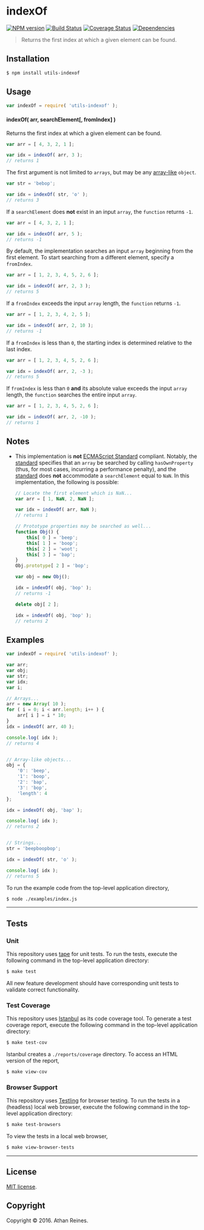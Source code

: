indexOf
===
[![NPM version][npm-image]][npm-url] [![Build Status][build-image]][build-url] [![Coverage Status][coverage-image]][coverage-url] [![Dependencies][dependencies-image]][dependencies-url]

> Returns the first index at which a given element can be found.


## Installation

``` bash
$ npm install utils-indexof
```


## Usage

``` javascript
var indexOf = require( 'utils-indexof' );
```

#### indexOf( arr, searchElement[, fromIndex] )

Returns the first index at which a given element can be found.

``` javascript
var arr = [ 4, 3, 2, 1 ];

var idx = indexOf( arr, 3 );
// returns 1
```

The first argument is not limited to `arrays`, but may be any [array-like][validate.io-array-like] `object`.

``` javascript
var str = 'bebop';

var idx = indexOf( str, 'o' );
// returns 3
```

If a `searchElement` does __not__ exist in an input `array`, the `function` returns `-1`.

``` javascript
var arr = [ 4, 3, 2, 1 ];

var idx = indexOf( arr, 5 );
// returns -1
```

By default, the implementation searches an input `array` beginning from the first element. To start searching from a different element, specify a `fromIndex`.

``` javascript
var arr = [ 1, 2, 3, 4, 5, 2, 6 ];

var idx = indexOf( arr, 2, 3 );
// returns 5
```

If a `fromIndex` exceeds the input `array` length, the `function` returns `-1`.

``` javascript
var arr = [ 1, 2, 3, 4, 2, 5 ];

var idx = indexOf( arr, 2, 10 );
// returns -1
```

If a `fromIndex` is less than `0`, the starting index is determined relative to the last index.

``` javascript
var arr = [ 1, 2, 3, 4, 5, 2, 6 ];

var idx = indexOf( arr, 2, -3 );
// returns 5
```

If `fromIndex` is less than `0` __and__ its absolute value exceeds the input `array` length, the `function` searches the entire input `array`.

``` javascript
var arr = [ 1, 2, 3, 4, 5, 2, 6 ];

var idx = indexOf( arr, 2, -10 );
// returns 1
```


## Notes

*	This implementation is __not__ [ECMAScript Standard][ecma-262] compliant. Notably, the [standard][ecma-262] specifies that an `array` be searched by calling `hasOwnProperty` (thus, for most cases, incurring a performance penalty), and the [standard][ecma-262] does __not__ accommodate a `searchElement` equal to `NaN`. In this implementation, the following is possible:

	``` javascript
	// Locate the first element which is NaN...
	var arr = [ 1, NaN, 2, NaN ];

	var idx = indexOf( arr, NaN );
	// returns 1

	// Prototype properties may be searched as well...
	function Obj() {
		this[ 0 ] = 'beep';
		this[ 1 ] = 'boop';
		this[ 2 ] = 'woot';
		this[ 3 ] = 'bap';
	}
	Obj.prototype[ 2 ] = 'bop';

	var obj = new Obj();
	
	idx = indexOf( obj, 'bop' );
	// returns -1

	delete obj[ 2 ];

	idx = indexOf( obj, 'bop' );
	// returns 2
	```


## Examples

``` javascript
var indexOf = require( 'utils-indexof' );

var arr;
var obj;
var str;
var idx;
var i;

// Arrays...
arr = new Array( 10 );
for ( i = 0; i < arr.length; i++ ) {
	arr[ i ] = i * 10;
}
idx = indexOf( arr, 40 );

console.log( idx );
// returns 4


// Array-like objects...
obj = {
	'0': 'beep',
	'1': 'boop',
	'2': 'bap',
	'3': 'bop',
	'length': 4
};

idx = indexOf( obj, 'bap' );

console.log( idx );
// returns 2


// Strings...
str = 'beepboopbop';

idx = indexOf( str, 'o' );

console.log( idx );
// returns 5
```

To run the example code from the top-level application directory,

``` bash
$ node ./examples/index.js
```


---
## Tests

### Unit

This repository uses [tape][tape] for unit tests. To run the tests, execute the following command in the top-level application directory:

``` bash
$ make test
```

All new feature development should have corresponding unit tests to validate correct functionality.


### Test Coverage

This repository uses [Istanbul][istanbul] as its code coverage tool. To generate a test coverage report, execute the following command in the top-level application directory:

``` bash
$ make test-cov
```

Istanbul creates a `./reports/coverage` directory. To access an HTML version of the report,

``` bash
$ make view-cov
```


### Browser Support

This repository uses [Testling][testling] for browser testing. To run the tests in a (headless) local web browser, execute the following command in the top-level application directory:

``` bash
$ make test-browsers
```

To view the tests in a local web browser,

``` bash
$ make view-browser-tests
```

<!-- [![browser support][browsers-image]][browsers-url] -->


---
## License

[MIT license](http://opensource.org/licenses/MIT).


## Copyright

Copyright &copy; 2016. Athan Reines.


[npm-image]: http://img.shields.io/npm/v/utils-indexof.svg
[npm-url]: https://npmjs.org/package/utils-indexof

[build-image]: http://img.shields.io/travis/kgryte/utils-indexof/master.svg
[build-url]: https://travis-ci.org/kgryte/utils-indexof

[coverage-image]: https://img.shields.io/codecov/c/github/kgryte/utils-indexof/master.svg
[coverage-url]: https://codecov.io/github/kgryte/utils-indexof?branch=master

[dependencies-image]: http://img.shields.io/david/kgryte/utils-indexof.svg
[dependencies-url]: https://david-dm.org/kgryte/utils-indexof

[dev-dependencies-image]: http://img.shields.io/david/dev/kgryte/utils-indexof.svg
[dev-dependencies-url]: https://david-dm.org/dev/kgryte/utils-indexof

[github-issues-image]: http://img.shields.io/github/issues/kgryte/utils-indexof.svg
[github-issues-url]: https://github.com/kgryte/utils-indexof/issues

[tape]: https://github.com/substack/tape
[istanbul]: https://github.com/gotwarlost/istanbul
[testling]: https://ci.testling.com

[ecma-262]: http://www.ecma-international.org/ecma-262/6.0/#sec-array.prototype.indexof
[validate.io-array-like]: https://github.com/validate.io/array-like
